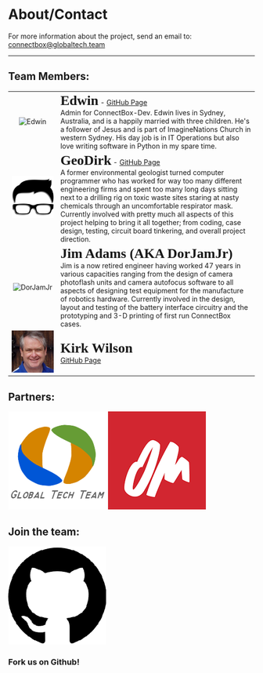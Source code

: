 # About/Contact

For more information about the project, send an email to: <connectbox@globaltech.team>
___

## Team Members:
|  |  |
|:---:|:---|
| ![Edwin](https://github.com/ConnectBox/website_posts/blob/master/edwin.jpg?raw=true)   | <span style="font-family:Tahoma; font-size:2em;">**Edwin**</span> - [GitHub Page](https://github.com/edwinsteele "GitHub")<br />Admin for ConnectBox-Dev.  Edwin lives in Sydney, Australia, and is a happily married with three children. He's a follower of Jesus and is part of ImagineNations Church in western Sydney. His day job is in IT Operations but also love writing software in Python in my spare time. |
| ![GeoDirk](https://github.com/ConnectBox/website_posts/blob/master/headshot_300.jpg?raw=true)   | <span style="font-family:Tahoma; font-size:2em;">**GeoDirk**</span> - [GitHub Page](https://github.com/GeoDirk "GitHub")<br />A former environmental geologist turned computer programmer who has worked for way too many different engineering firms and spent too many long days sitting next to a drilling rig on toxic waste sites staring at nasty chemicals through an uncomfortable respirator mask.  Currently involved with pretty much all aspects of this project helping to bring it all together; from coding, case design, testing, circuit board tinkering, and overall project direction. |
| ![DorJamJr](https://github.com/ConnectBox/website_posts/blob/master/jadams.jpg?raw=true)   | <span style="font-family:Tahoma; font-size:2em;">**Jim Adams (AKA DorJamJr)**</span><br /> Jim is a now retired engineer having worked 47 years in various capacities ranging from the design of camera photoflash units and camera autofocus software to all aspects of designing test equipment for the manufacture of robotics hardware. Currently involved in the design, layout and testing of the battery interface circuitry and the prototyping and 3-D printing of first run ConnectBox cases. |
| ![KWilson](https://github.com/ConnectBox/website_posts/blob/master/kwilson.jpg?raw=true)   | <span style="font-family:Tahoma; font-size:2em;">**Kirk Wilson**</span><br /> [GitHub Page](https://github.com/kirkdwilson "GitHub")  |

## Partners:

[![Global Tech Team](https://github.com/ConnectBox/website_posts/blob/master/GlobalTechTeam_200.png?raw=true)](http://globaltech.team/)
[![OM](https://github.com/ConnectBox/website_posts/blob/master/om_200.png?raw=true)](http://om.org/)

## Join the team:

[![Github Project](https://github.com/ConnectBox/website_posts/blob/master/github_200.png?raw=true)](https://github.com/ConnectBox/connectbox-pi)

### Fork us on Github!
